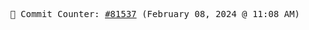 <p align="center">
    <samp>
        📮 Commit Counter: <a href="https://github.com/Javascript-void0/Javascript-void0/commits/main">#81537</a> (February 08, 2024 @ 11:08 AM)
    </samp>
</p>